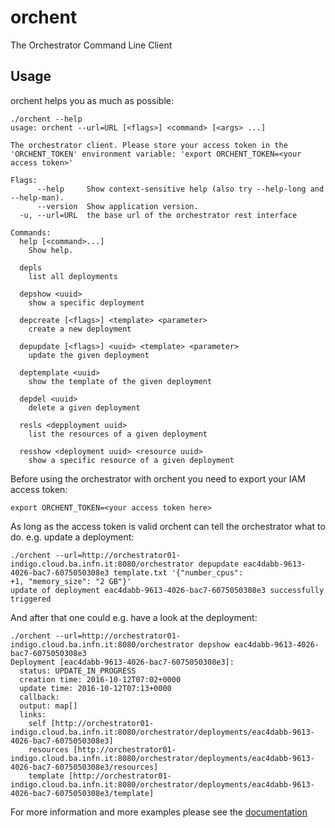 # orchent
The Orchestrator Command Line Client

## Usage
orchent helps you as much as possible:
```
./orchent --help
usage: orchent --url=URL [<flags>] <command> [<args> ...]

The orchestrator client. Please store your access token in the 'ORCHENT_TOKEN' environment variable: 'export ORCHENT_TOKEN=<your access token>'

Flags:
      --help     Show context-sensitive help (also try --help-long and --help-man).
      --version  Show application version.
  -u, --url=URL  the base url of the orchestrator rest interface

Commands:
  help [<command>...]
    Show help.

  depls
    list all deployments

  depshow <uuid>
    show a specific deployment

  depcreate [<flags>] <template> <parameter>
    create a new deployment

  depupdate [<flags>] <uuid> <template> <parameter>
    update the given deployment

  deptemplate <uuid>
    show the template of the given deployment

  depdel <uuid>
    delete a given deployment

  resls <depployment uuid>
    list the resources of a given deployment

  resshow <deployment uuid> <resource uuid>
    show a specific resource of a given deployment
```

Before using the orchestrator with orchent you need to export your IAM access token:
```
export ORCHENT_TOKEN=<your access token here>
```

As long as the access token is valid orchent can tell the orchestrator what to do.
e.g. update a deployment:
```
./orchent --url=http://orchestrator01-indigo.cloud.ba.infn.it:8080/orchestrator depupdate eac4dabb-9613-4026-bac7-6075050308e3 template.txt '{"number_cpus":
+1, "memory_size": "2 GB"}'
update of deployment eac4dabb-9613-4026-bac7-6075050308e3 successfully triggered
```
And after that one could e.g. have a look at the deployment:
```
./orchent --url=http://orchestrator01-indigo.cloud.ba.infn.it:8080/orchestrator depshow eac4dabb-9613-4026-bac7-6075050308e3
Deployment [eac4dabb-9613-4026-bac7-6075050308e3]:
  status: UPDATE_IN_PROGRESS
  creation time: 2016-10-12T07:02+0000
  update time: 2016-10-12T07:13+0000
  callback:
  output: map[]
  links:
    self [http://orchestrator01-indigo.cloud.ba.infn.it:8080/orchestrator/deployments/eac4dabb-9613-4026-bac7-6075050308e3]
    resources [http://orchestrator01-indigo.cloud.ba.infn.it:8080/orchestrator/deployments/eac4dabb-9613-4026-bac7-6075050308e3/resources]
    template [http://orchestrator01-indigo.cloud.ba.infn.it:8080/orchestrator/deployments/eac4dabb-9613-4026-bac7-6075050308e3/template]
```
For more information and more examples please see the [documentation](https://indigo-dc.gitbooks.io/orchent/)
